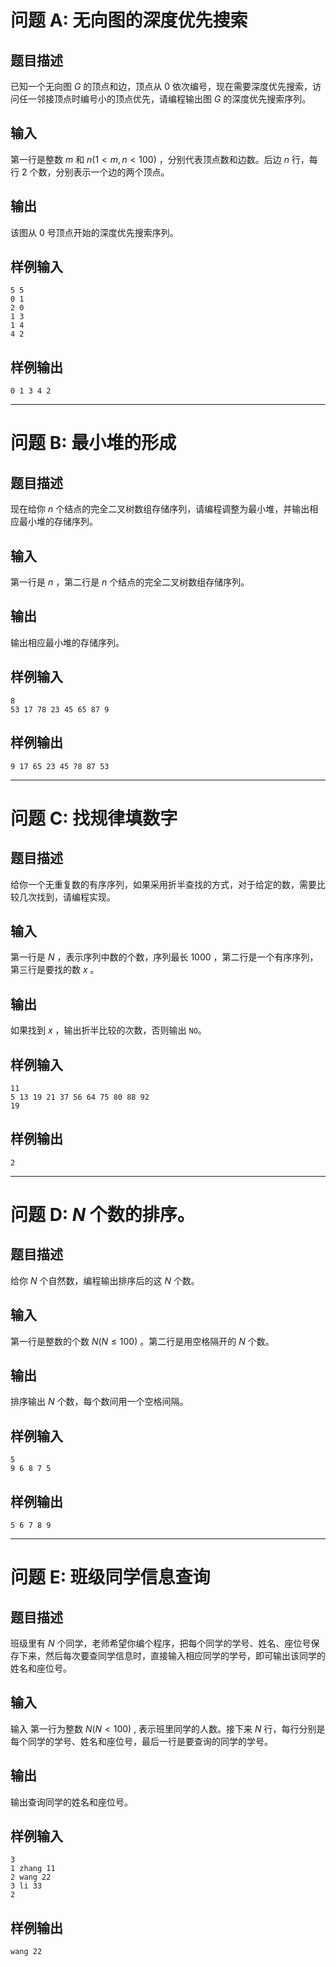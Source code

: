# 问题 A: 无向图的深度优先搜索
## 题目描述
已知一个无向图 $G$ 的顶点和边，顶点从 $0$ 依次编号，现在需要深度优先搜索，访问任一邻接顶点时编号小的顶点优先，请编程输出图 $G$ 的深度优先搜索序列。

## 输入
第一行是整数 $m$ 和 $n(1<m,n<100)$ ，分别代表顶点数和边数。后边 $n$ 行，每行 $2$ 个数，分别表示一个边的两个顶点。

## 输出
该图从 $0$ 号顶点开始的深度优先搜索序列。

## 样例输入
```
5 5
0 1
2 0
1 3
1 4
4 2

```

## 样例输出
```
0 1 3 4 2

```

---
# 问题 B: 最小堆的形成
## 题目描述
现在给你 $n$ 个结点的完全二叉树数组存储序列，请编程调整为最小堆，并输出相应最小堆的存储序列。

## 输入
第一行是 $n$ ，第二行是 $n$ 个结点的完全二叉树数组存储序列。

## 输出
输出相应最小堆的存储序列。

## 样例输入
```
8
53 17 78 23 45 65 87 9

```

## 样例输出
```
9 17 65 23 45 78 87 53

```

---
# 问题 C: 找规律填数字
## 题目描述
给你一个无重复数的有序序列，如果采用折半查找的方式，对于给定的数，需要比较几次找到，请编程实现。

## 输入
第一行是 $N$ ，表示序列中数的个数，序列最长 $1000$ ，第二行是一个有序序列，第三行是要找的数 $x$ 。

## 输出
如果找到 $x$ ，输出折半比较的次数，否则输出 `NO`。

## 样例输入
```
11
5 13 19 21 37 56 64 75 80 88 92
19

```

## 样例输出
```
2

```

---
# 问题 D: $N$ 个数的排序。
## 题目描述
给你 $N$ 个自然数，编程输出排序后的这 $N$ 个数。

## 输入
第一行是整数的个数 $N(N \leq 100)$ 。第二行是用空格隔开的 $N$ 个数。

## 输出
排序输出 $N$ 个数，每个数间用一个空格间隔。

## 样例输入
```
5
9 6 8 7 5

```

## 样例输出
```
5 6 7 8 9

```

---
# 问题 E: 班级同学信息查询
## 题目描述
班级里有 $N$ 个同学，老师希望你编个程序，把每个同学的学号、姓名、座位号保存下来，然后每次要查同学信息时，直接输入相应同学的学号，即可输出该同学的姓名和座位号。

## 输入
输入
第一行为整数 $N(N<100)$ , 表示班里同学的人数。接下来 $N$ 行，每行分别是每个同学的学号、姓名和座位号，最后一行是要查询的同学的学号。

## 输出
输出查询同学的姓名和座位号。

## 样例输入
```
3
1 zhang 11
2 wang 22
3 li 33
2

```

## 样例输出
```
wang 22

```
